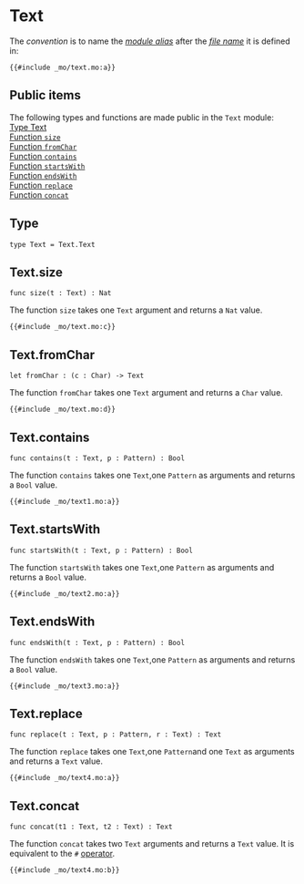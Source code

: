 
# Text
The *convention* is to name the [*module alias*](/common-programming-concepts/modules.html#imports) after the [*file name*](/common-programming-concepts/modules.html#imports) it is defined in:

```motoko
{{#include _mo/text.mo:a}}
```

## Public items
The following types and functions are made public in the `Text` module:  
[Type Text](#type)  
[Function `size`](#textsize)    
[Function `fromChar`](#textfromchar)  
[Function `contains`](#textcontains)  
[Function `startsWith`](#textstartswith)  
[Function `endsWith`](#textendswith)  
[Function `replace`](#textreplace)  
[Function `concat`](#textconcat)  


## Type
```motoko
type Text = Text.Text
```


## Text.size

```motoko
func size(t : Text) : Nat
```

The function `size` takes one `Text` argument and returns a `Nat` value. 

```motoko
{{#include _mo/text.mo:c}}
```

## Text.fromChar

```motoko
let fromChar : (c : Char) -> Text
```

The function `fromChar` takes one `Text` argument and returns a `Char` value. 

```motoko
{{#include _mo/text.mo:d}}
```

## Text.contains

```motoko
func contains(t : Text, p : Pattern) : Bool
```

The function `contains` takes one `Text`,one `Pattern` as arguments and returns a `Bool` value. 

```motoko
{{#include _mo/text1.mo:a}}
```

## Text.startsWith

```motoko
func startsWith(t : Text, p : Pattern) : Bool
```

The function `startsWith` takes one `Text`,one `Pattern` as arguments and returns a `Bool` value. 

```motoko
{{#include _mo/text2.mo:a}}
```

## Text.endsWith

```motoko
func endsWith(t : Text, p : Pattern) : Bool
```

The function `endsWith` takes one `Text`,one `Pattern` as arguments and returns a `Bool` value. 

```motoko
{{#include _mo/text3.mo:a}}
```

## Text.replace

```motoko
func replace(t : Text, p : Pattern, r : Text) : Text
```

The function `replace` takes one `Text`,one `Pattern`and one `Text` as arguments and returns a `Text` value. 

```motoko
{{#include _mo/text4.mo:a}}
```
## Text.concat

```motoko
func concat(t1 : Text, t2 : Text) : Text
```

The function `concat` takes two `Text` arguments and returns a `Text` value. It is equivalent to the `#` [operator](/common-programming-concepts/operators.html).

```motoko
{{#include _mo/text4.mo:b}}
```


<!-- Type Text
Value fromChar
Function size
Function contains
Function startsWith
Function endsWith
Function replace
Value encodeUtf8
Value decodeUtf8 -->